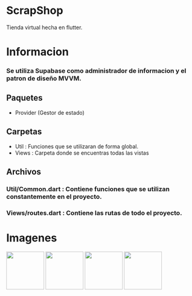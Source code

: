 # ScrapShop
 Tienda virtual hecha en flutter.

# Informacion
### Se utiliza Supabase como administrador de informacion y el patron de diseño MVVM.
## Paquetes
* Provider (Gestor de estado)
## Carpetas
* Util : Funciones que se utilizaran de forma global.
* Views : Carpeta donde se encuentras todas las vistas
## Archivos
### Util/Common.dart : Contiene funciones que se utilizan constantemente en el proyecto.
### Views/routes.dart : Contiene las rutas de todo el proyecto.
# Imagenes

<img src="https://imgur.com/HXzSGku.jpg" width="100">
<img src="https://imgur.com/dgFOVRp.jpg" width="100">
<img src="https://imgur.com/hCl5iWA.jpg" width="100">
<img src="https://imgur.com/hLClPY9.jpg" width="100">
